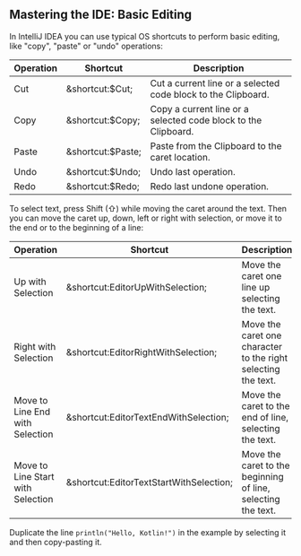 ## Mastering the IDE: Basic Editing

In IntelliJ IDEA you can use typical OS shortcuts to perform basic editing,
like "copy", "paste" or "undo" operations:

| Operation | Shortcut                                        | Description                                                   |
|-----------|-------------------------------------------------|---------------------------------------------------------------|
| Cut       | <span class="shortcut">&shortcut:$Cut;</span>   | Cut a current line or a selected code block to the Clipboard. |
| Copy      | <span class="shortcut">&shortcut:$Copy;</span>  | Copy a current line or a selected code block to the Clipboard.|
| Paste     | <span class="shortcut">&shortcut:$Paste;</span> | Paste from the Clipboard to the caret location.               |
| Undo      | <span class="shortcut">&shortcut:$Undo;</span>  | Undo last operation.                                          |
| Redo      | <span class="shortcut">&shortcut:$Redo;</span>  | Redo last undone operation.                                   |

To select text, press Shift (⇧) while moving the caret around the text.
Then you can move the caret up, down, left or right with selection, or move it to the end or
to the beginning of a line:

| Operation                         | Shortcut                                                              | Description                                                   |
|-----------------------------------|-----------------------------------------------------------------------|---------------------------------------------------------------|
| Up with Selection                 | <span class="shortcut">&shortcut:EditorUpWithSelection;</span>        | Move the caret one line up selecting the text.                |
| Right with Selection              | <span class="shortcut">&shortcut:EditorRightWithSelection;</span>     | Move the caret one character to the right selecting the text. |
| Move to Line End with Selection   | <span class="shortcut">&shortcut:EditorTextEndWithSelection;</span>   | Move the caret to the end of line, selecting the text.        |
| Move to Line Start with Selection | <span class="shortcut">&shortcut:EditorTextStartWithSelection;</span> | Move the caret to the beginning of line, selecting the text.  |

Duplicate the line `println("Hello, Kotlin!")` in the example by selecting it
and then copy-pasting it.